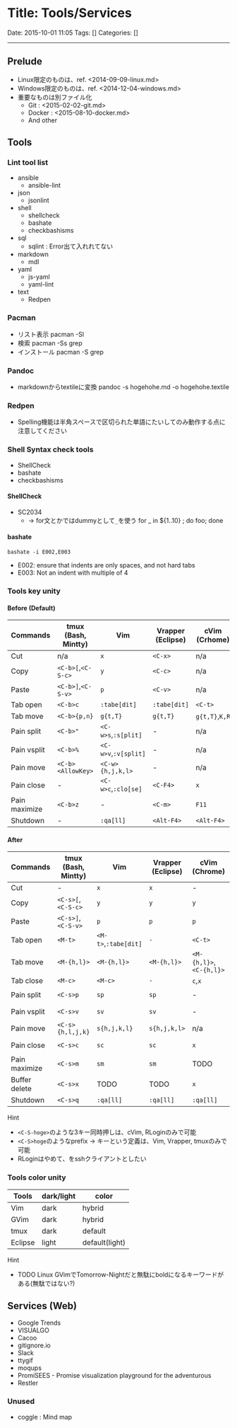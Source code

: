 # Title: Tools/Services

Date: 2015-10-01 11:05
Tags: []
Categories: []

---

## Prelude

* Linux限定のものは、ref. <2014-09-09-linux.md>
* Windows限定のものは、ref. <2014-12-04-windows.md>
* 重要なものは別ファイル化
	* Git : <2015-02-02-git.md>
	* Docker : <2015-08-10-docker.md>
	* And other

## Tools

### Lint tool list

* ansible
	* ansible-lint
* json
	* jsonlint
* shell
	* shellcheck
	* bashate
	* checkbashisms
* sql
	* sqlint : Error出て入れれてない
* markdown
	* mdl
* yaml
	* js-yaml
	* yaml-lint
* text
	* Redpen

### Pacman

* リスト表示
		pacman -Sl
* 検索
		pacman -Ss grep
* インストール
		pacman -S grep

### Pandoc

* markdownからtextileに変換
		pandoc -s hogehohe.md -o hogehohe.textile

### Redpen

* Spelling機能は半角スペースで区切られた単語にたいしてのみ動作する点に注意してください

### Shell Syntax check tools

* ShellCheck
* bashate
* checkbashisms

#### ShellCheck

* SC2034
	* -> for文とかではdummyとして`_`を使う
			for _ in ${1..10} ; do foo; done

#### bashate

	bashate -i E002,E003

* E002: ensure that indents are only spaces, and not hard tabs
* E003: Not an indent with multiple of 4

### Tools key unity

#### Before (Default)

Commands      | tmux (Bash, Mintty) | Vim                  | Vrapper (Eclipse) | cVim (Crhome)  | RLogin
---           | ---                 | ---                  | ---               | ---            | ---
Cut           | n/a                 | `x`                  | `<C-x>`           | n/a            | TODO
Copy          | `<C-b>[`,`<C-S-c>`  | `y`                  | `<C-c>`           | n/a            | TODO
Paste         | `<C-b>]`,`<C-S-v>`  | `p`                  | `<C-v>`           | n/a            | TODO
Tab open      | `<C-b>c`            | `:tabe[dit]`         | `:tabe[dit]`      | `<C-t>`        | TODO
Tab move      | `<C-b>{p,n}`        | `g{t,T}`             | `g{t,T}`          | `g{t,T}`,`K,R` | TODO
Pain split    | `<C-b>"`            | `<C-w>s`,`:s[plit]`  | -                 | n/a            | TODO
Pain vsplit   | `<C-b>%`            | `<C-w>v`,`:v[split]` | -                 | n/a            | TODO
Pain move     | `<C-b><AllowKey>`   | `<C-w>{h,j,k,l>`     | -                 | n/a            | TODO
Pain close    | -                   | `<C-w>c`,`:clo[se]`  | `<C-F4>`          | `x`            | TODO
Pain maximize | `<C-b>z`            | -                    | `<C-m>`           | `F11`          | TODO
Shutdown      | -                   | `:qa[ll]`            | `<Alt-F4>`        | `<Alt-F4>`     | TODO

#### After

Commands      | tmux (Bash, Mintty) | Vim                  | Vrapper (Eclipse) | cVim (Chrome)           | RLogin
---           | ---                 | ---                  | ---               | ---                     | ---
Cut           | -                   | `x`                  | `x`               | -                       | n/a
Copy          | `<C-s>[`,`<C-S-c>`  | `y`                  | `y`               | `y`                     | `<M-c>`
Paste         | `<C-s>]`,`<C-S-v>`  | `p`                  | `p`               | `p`                     | `<M-v>`
Tab open      | `<M-t>`             | `<M-t>`,`:tabe[dit]` | `-`               | `<C-t>`                 | TODO
Tab move      | `<M-{h,l}>`         | `<M-{h,l}>`          | `<M-{h,l}>`       | `<M-{h,l}>`,`<C-{h,l}>` | TODO
Tab close     | `<M-c>`             | `<M-c>`              | `-`               | `c`,`x`                 | TODO
Pain split    | `<C-s>p`            | `sp`                 | `sp`              | -                       | `<C-S-p>`
Pain vsplit   | `<C-s>v`            | `sv`                 | `sv`              | -                       | `<C-S-v>`
Pain move     | `<C-s>{h,l,j,k}`    | `s{h,j,k,l}`         | `s{h,j,k,l>`      | n/a                     | TODO
Pain close    | `<C-s>c`            | `sc`                 | `sc`              | `x`                     | `<C-S-c>`
Pain maximize | `<C-s>m`            | `sm`                 | `sm`              | TODO                    | TODO
Buffer delete | `<C-s>x`            | TODO                 | TODO              | `x`                     | TODO
Shutdown      | `<C-s>q`            | `:qa[ll]`            | `:qa[ll]`         | `:qa[ll]`               | TODO

Hint

* `<C-S-hoge>`のような3キー同時押しは、cVim, RLoginのみで可能
* `<C-S>hoge`のようなprefix -> キーという定義は、Vim, Vrapper, tmuxのみで可能
* RLoginはやめて、をsshクライアントとしたい

### Tools color unity

Tools   | dark/light | color
---     | ---        | ---
Vim     | dark       | hybrid
GVim    | dark       | hybrid
tmux    | dark       | default
Eclipse | light      | default(light)

Hint

* TODO Linux GVimでTomorrow-Nightだと無駄にboldになるキーワードがある(無駄ではない?)

## Services (Web)

* Google Trends
* VISUALGO
* Cacoo
* gitignore.io
* Slack
* ttygif
* moqups
* PromiSEES - Promise visualization playground for the adventurous
* Restler

### Unused

* coggle : Mind map

